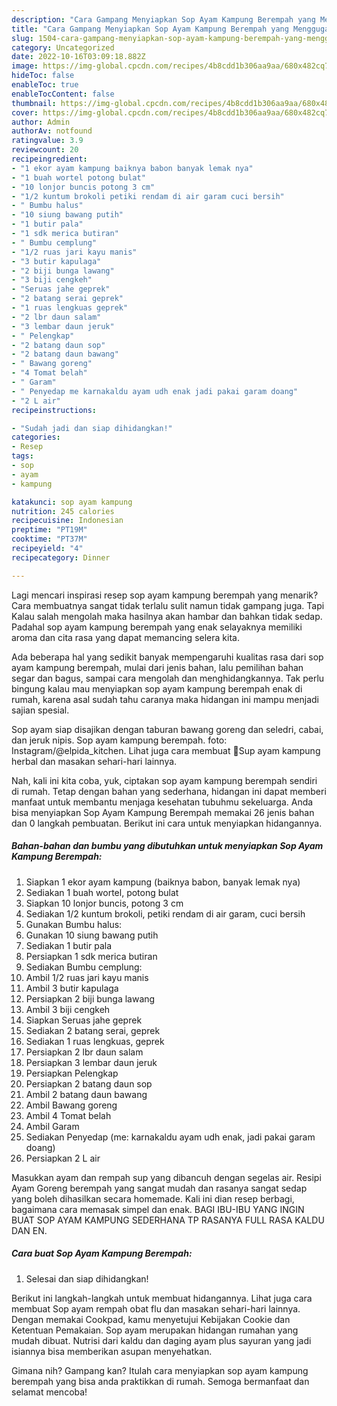 ```yaml
---
description: "Cara Gampang Menyiapkan Sop Ayam Kampung Berempah yang Menggugah Selera, Buat Buka Puasa Sempurna"
title: "Cara Gampang Menyiapkan Sop Ayam Kampung Berempah yang Menggugah Selera, Buat Buka Puasa Sempurna"
slug: 1504-cara-gampang-menyiapkan-sop-ayam-kampung-berempah-yang-menggugah-selera-buat-buka-puasa-sempurna
category: Uncategorized
date: 2022-10-16T03:09:18.882Z
image: https://img-global.cpcdn.com/recipes/4b8cdd1b306aa9aa/680x482cq70/sop-ayam-kampung-berempah-foto-resep-utama.jpg
hideToc: false
enableToc: true
enableTocContent: false
thumbnail: https://img-global.cpcdn.com/recipes/4b8cdd1b306aa9aa/680x482cq70/sop-ayam-kampung-berempah-foto-resep-utama.jpg
cover: https://img-global.cpcdn.com/recipes/4b8cdd1b306aa9aa/680x482cq70/sop-ayam-kampung-berempah-foto-resep-utama.jpg
author: Admin
authorAv: notfound
ratingvalue: 3.9
reviewcount: 20
recipeingredient:
- "1 ekor ayam kampung baiknya babon banyak lemak nya"
- "1 buah wortel potong bulat"
- "10 lonjor buncis potong 3 cm"
- "1/2 kuntum brokoli petiki rendam di air garam cuci bersih"
- " Bumbu halus"
- "10 siung bawang putih"
- "1 butir pala"
- "1 sdk merica butiran"
- " Bumbu cemplung"
- "1/2 ruas jari kayu manis"
- "3 butir kapulaga"
- "2 biji bunga lawang"
- "3 biji cengkeh"
- "Seruas jahe geprek"
- "2 batang serai geprek"
- "1 ruas lengkuas geprek"
- "2 lbr daun salam"
- "3 lembar daun jeruk"
- " Pelengkap"
- "2 batang daun sop"
- "2 batang daun bawang"
- " Bawang goreng"
- "4 Tomat belah"
- " Garam"
- " Penyedap me karnakaldu ayam udh enak jadi pakai garam doang"
- "2 L air"
recipeinstructions:

- "Sudah jadi dan siap dihidangkan!"
categories:
- Resep
tags:
- sop
- ayam
- kampung

katakunci: sop ayam kampung 
nutrition: 245 calories
recipecuisine: Indonesian
preptime: "PT19M"
cooktime: "PT37M"
recipeyield: "4"
recipecategory: Dinner

---
```



Lagi mencari inspirasi resep sop ayam kampung berempah yang menarik? Cara membuatnya sangat tidak terlalu sulit namun tidak gampang juga. Tapi Kalau salah mengolah maka hasilnya akan hambar dan bahkan tidak sedap. Padahal sop ayam kampung berempah yang enak selayaknya memiliki aroma dan cita rasa yang dapat memancing selera kita.


Ada beberapa hal yang sedikit banyak mempengaruhi kualitas rasa dari sop ayam kampung berempah, mulai dari jenis bahan, lalu pemilihan bahan segar dan bagus, sampai cara mengolah dan menghidangkannya. Tak perlu bingung kalau mau menyiapkan sop ayam kampung berempah enak di rumah, karena asal sudah tahu caranya maka hidangan ini mampu menjadi sajian spesial.

Sop ayam siap disajikan dengan taburan bawang goreng dan seledri, cabai, dan jeruk nipis. Sop ayam kampung berempah. foto: Instagram/@elpida_kitchen. Lihat juga cara membuat 🌷Sup ayam kampung herbal dan masakan sehari-hari lainnya.


Nah, kali ini kita coba, yuk, ciptakan sop ayam kampung berempah sendiri di rumah. Tetap dengan bahan yang sederhana, hidangan ini dapat memberi manfaat untuk membantu menjaga kesehatan tubuhmu sekeluarga. Anda bisa menyiapkan Sop Ayam Kampung Berempah memakai 26 jenis bahan dan 0 langkah pembuatan. Berikut ini cara untuk menyiapkan hidangannya.

<!--inarticleads1-->

##### Bahan-bahan dan bumbu yang dibutuhkan untuk menyiapkan Sop Ayam Kampung Berempah:

1. Siapkan 1 ekor ayam kampung (baiknya babon, banyak lemak nya)
1. Sediakan 1 buah wortel, potong bulat
1. Siapkan 10 lonjor buncis, potong 3 cm
1. Sediakan 1/2 kuntum brokoli, petiki rendam di air garam, cuci bersih
1. Gunakan  Bumbu halus:
1. Gunakan 10 siung bawang putih
1. Sediakan 1 butir pala
1. Persiapkan 1 sdk merica butiran
1. Sediakan  Bumbu cemplung:
1. Ambil 1/2 ruas jari kayu manis
1. Ambil 3 butir kapulaga
1. Persiapkan 2 biji bunga lawang
1. Ambil 3 biji cengkeh
1. Siapkan Seruas jahe geprek
1. Sediakan 2 batang serai, geprek
1. Sediakan 1 ruas lengkuas, geprek
1. Persiapkan 2 lbr daun salam
1. Persiapkan 3 lembar daun jeruk
1. Persiapkan  Pelengkap
1. Persiapkan 2 batang daun sop
1. Ambil 2 batang daun bawang
1. Ambil  Bawang goreng
1. Ambil 4 Tomat belah
1. Ambil  Garam
1. Sediakan  Penyedap (me: karnakaldu ayam udh enak, jadi pakai garam doang)
1. Persiapkan 2 L air


Masukkan ayam dan rempah sup yang dibancuh dengan segelas air. Resipi Ayam Goreng berempah yang sangat mudah dan rasanya sangat sedap yang boleh dihasilkan secara homemade. Kali ini dian resep berbagi, bagaimana cara memasak simpel dan enak. BAGI IBU-IBU YANG INGIN BUAT SOP AYAM KAMPUNG SEDERHANA TP RASANYA FULL RASA KALDU DAN EN. 

<!--inarticleads2-->

##### Cara buat Sop Ayam Kampung Berempah:


1. Selesai dan siap dihidangkan!

Berikut ini langkah-langkah untuk membuat hidangannya. Lihat juga cara membuat Sop ayam rempah obat flu dan masakan sehari-hari lainnya. Dengan memakai Cookpad, kamu menyetujui Kebijakan Cookie dan Ketentuan Pemakaian. Sop ayam merupakan hidangan rumahan yang mudah dibuat. Nutrisi dari kaldu dan daging ayam plus sayuran yang jadi isiannya bisa memberikan asupan menyehatkan. 

Gimana nih? Gampang kan? Itulah cara menyiapkan sop ayam kampung berempah yang bisa anda praktikkan di rumah. Semoga bermanfaat dan selamat mencoba!
